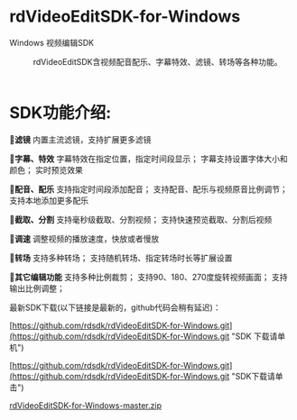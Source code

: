 # rdVideoEditSDK-for-Windows
Windows 视频编辑SDK

　　　rdVideoEditSDK含视频配音配乐、字幕特效、滤镜、转场等各种功能。
　　　
# SDK功能介绍: #


<b>滤镜</b> 内置主流滤镜，支持扩展更多滤镜

<b>字幕、特效</b> 字幕特效在指定位置，指定时间段显示； 字幕支持设置字体大小和颜色； 实时预览效果

<b>配音、配乐</b> 支持指定时间段添加配音； 支持配音、配乐与视频原音比例调节； 支持本地添加更多配乐

<b>截取、分割</b> 支持毫秒级截取、分割视频； 支持快速预览截取、分割后视频

<b>调速</b> 调整视频的播放速度，快放或者慢放

<b>转场</b> 支持多种转场； 支持随机转场、指定转场时长等扩展设置

<b>其它编辑功能</b> 支持多种比例裁剪； 支持90、180、270度旋转视频画面；  支持输出比例调整； 


最新SDK下载(以下链接是最新的，github代码会稍有延迟)：

[https://github.com/rdsdk/rdVideoEditSDK-for-Windows.git](https://github.com/rdsdk/rdVideoEditSDK-for-Windows.git "SDK 下载请单机")

[https://github.com/rdsdk/rdVideoEditSDK-for-Windows.git](https://github.com/rdsdk/rdVideoEditSDK-for-Windows.git "SDK下载请单击")


[rdVideoEditSDK-for-Windows-master.zip](rdVideoEditSDK-for-Windows-master.zip "下载连接")